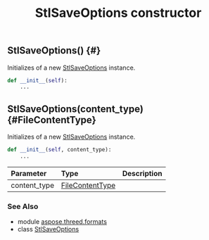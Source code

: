 ﻿---
title: StlSaveOptions constructor
second_title: Aspose.3D for Python via .NET API References
description: 
type: docs
weight: 10
url: /python-net/aspose.threed.formats/stlsaveoptions/__init__/
is_root: false
---

## StlSaveOptions() {#}

Initializes of a new [StlSaveOptions](/3d/python-net/aspose.threed.formats/stlsaveoptions) instance.



```python
def __init__(self):
    ...
```




## StlSaveOptions(content_type) {#FileContentType}

Initializes of a new [StlSaveOptions](/3d/python-net/aspose.threed.formats/stlsaveoptions) instance.



```python
def __init__(self, content_type):
    ...
```


| Parameter | Type | Description |
| :- | :- | :- |
| content_type | [FileContentType](/3d/python-net/aspose.threed/filecontenttype) |  |



### See Also
* module [aspose.threed.formats](../../)
* class [StlSaveOptions](/3d/python-net/aspose.threed.formats/stlsaveoptions)
